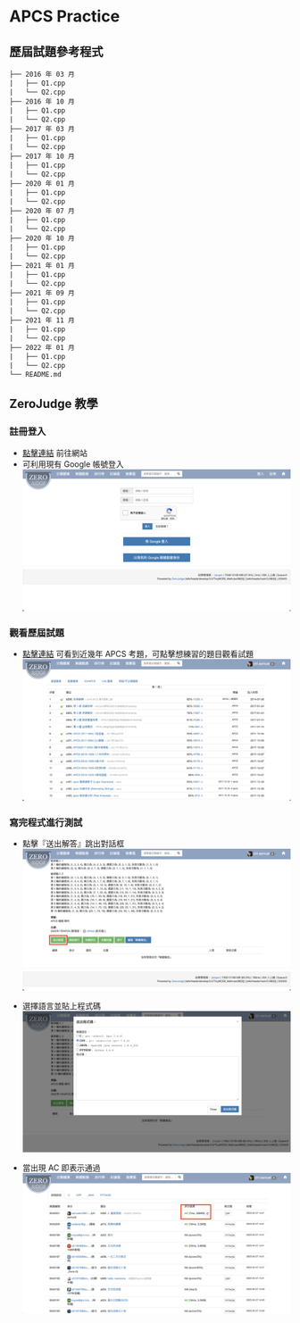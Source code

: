 # APCS Practice

## 歷屆試題參考程式
```
├── 2016 年 03 月
|   ├── Q1.cpp
|   └── Q2.cpp
├── 2016 年 10 月
|   ├── Q1.cpp
|   └── Q2.cpp
├── 2017 年 03 月
|   ├── Q1.cpp
|   └── Q2.cpp
├── 2017 年 10 月
|   ├── Q1.cpp
|   └── Q2.cpp
├── 2020 年 01 月
|   ├── Q1.cpp
|   └── Q2.cpp
├── 2020 年 07 月
|   ├── Q1.cpp
|   └── Q2.cpp
├── 2020 年 10 月
|   ├── Q1.cpp
|   └── Q2.cpp
├── 2021 年 01 月
|   ├── Q1.cpp
|   └── Q2.cpp
├── 2021 年 09 月
|   ├── Q1.cpp
|   └── Q2.cpp
├── 2021 年 11 月
|   ├── Q1.cpp
|   └── Q2.cpp
├── 2022 年 01 月
|   ├── Q1.cpp
|   └── Q2.cpp
└── README.md
```

## ZeroJudge 教學

### 註冊登入
* [點擊連結](https://zerojudge.tw/Login) 前往網站
* 可利用現有 Google 帳號登入  
![img](https://github.com/Samuelchi861008/APCS_Practice/blob/main/img/login.png)

### 觀看歷屆試題
* [點擊連結](https://zerojudge.tw/Problems?tag=APCS) 可看到近幾年 APCS 考題，可點擊想練習的題目觀看試題  
![img](https://github.com/Samuelchi861008/APCS_Practice/blob/main/img/apcs.png)

### 寫完程式進行測試
* 點擊『送出解答』跳出對話框  
![img](https://github.com/Samuelchi861008/APCS_Practice/blob/main/img/submit.png)

* 選擇語言並貼上程式碼  
![img](https://github.com/Samuelchi861008/APCS_Practice/blob/main/img/coding.png)

* 當出現 AC 即表示通過  
![img](https://github.com/Samuelchi861008/APCS_Practice/blob/main/img/ac.png)
